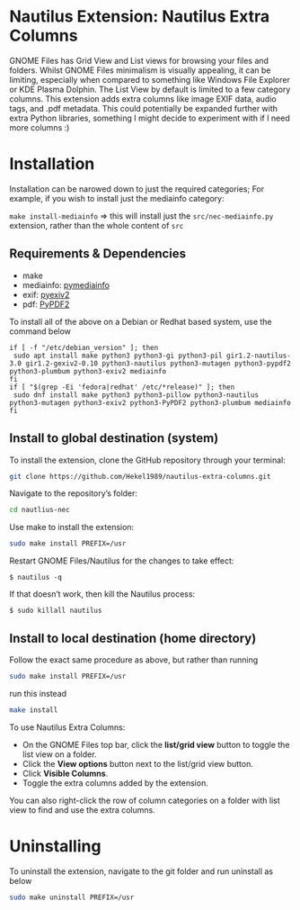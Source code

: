 # Nautilus Extension: Nautilus Extra Columns

GNOME Files has Grid View and List views for browsing your files and folders. Whilst GNOME Files minimalism is visually appealing, it can be limiting, especially when compared to something like Windows File Explorer or KDE Plasma Dolphin.
The List View by default is limited to a few category columns. This extension adds extra columns like image EXIF data, audio tags, and .pdf metadata.
This could potentially be expanded further with extra Python libraries, something I might decide to experiment with if I need more columns :)

# Installation

Installation can be narowed down to just the required categories; For example, if you wish to install just the mediainfo category:

 `make install-mediainfo` => this will install just the `src/nec-mediainfo.py` extension, rather than the whole content of `src`

## Requirements & Dependencies
* make
* mediainfo: [pymediainfo](https://github.com/sbraz/pymediainfo/)
* exif: [pyexiv2](https://launchpad.net/py3exiv2)
* pdf: [PyPDF2](https://mstamy2.github.com/PyPDF2)

To install all of the above on a Debian or Redhat based system, use the command below

```
if [ -f "/etc/debian_version" ]; then
 sudo apt install make python3 python3-gi python3-pil gir1.2-nautilus-3.0 gir1.2-gexiv2-0.10 python3-nautilus python3-mutagen python3-pypdf2 python3-plumbum python3-exiv2 mediainfo
fi
if [ "$(grep -Ei 'fedora|redhat' /etc/*release)" ]; then
 sudo dnf install make python3 python3-pillow python3-nautilus python3-mutagen python3-exiv2 python3-PyPDF2 python3-plumbum mediainfo
fi
```


## Install to global destination (system)

To install the extension, clone the GitHub repository through your terminal:

``` bash
git clone https://github.com/Hekel1989/nautilus-extra-columns.git
```

Navigate to the repository’s folder:

``` bash
cd nautlius-nec
```
Use make to install the extension:

``` bash
sudo make install PREFIX=/usr
```

Restart GNOME Files/Nautilus for the changes to take effect:

```
$ nautilus -q
```

If that doesn’t work, then kill the Nautilus process:

```
$ sudo killall nautilus

```

## Install to local destination (home directory)

Follow the exact same procedure as above, but rather than running 

``` bash
sudo make install PREFIX=/usr
```

run this instead


``` bash
make install
```

To use Nautilus Extra Columns:

- On the GNOME Files top bar, click the **list/grid view** button to toggle the list view on a folder.
- Click the **View options** button next to the list/grid view button.
- Click **Visible Columns**.
- Toggle the extra columns added by the extension.

You can also right-click the row of column categories on a folder with list view to find and use the extra columns.

# Uninstalling

To uninstall the extension, navigate to the git folder and run uninstall as below
``` bash
sudo make uninstall PREFIX=/usr
```
